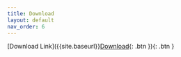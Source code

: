 ```yaml
---
title: Download
layout: default
nav_order: 6
---
```

[Download Link]({{site.baseurl}}[Download]({{site.baseurl}}/docs/download.html){: .btn }){: .btn }
